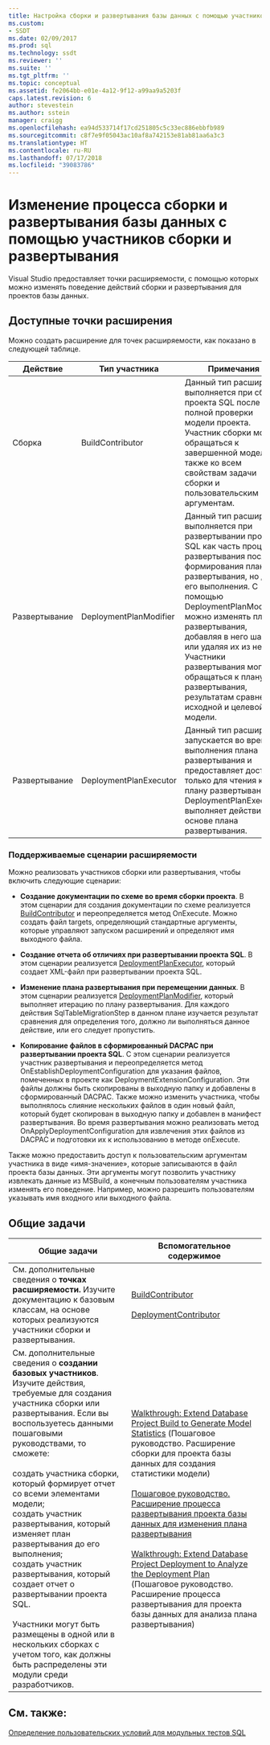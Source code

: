 ```yaml
---
title: Настройка сборки и развертывания базы данных с помощью участников сборки и развертывания | Документация Майкрософт
ms.custom:
- SSDT
ms.date: 02/09/2017
ms.prod: sql
ms.technology: ssdt
ms.reviewer: ''
ms.suite: ''
ms.tgt_pltfrm: ''
ms.topic: conceptual
ms.assetid: fe2064bb-e01e-4a12-9f12-a99aa9a5203f
caps.latest.revision: 6
author: stevestein
ms.author: sstein
manager: craigg
ms.openlocfilehash: ea94d533714f17cd251805c5c33ec886ebbfb989
ms.sourcegitcommit: c8f7e9f05043ac10af8a742153e81ab81aa6a3c3
ms.translationtype: HT
ms.contentlocale: ru-RU
ms.lasthandoff: 07/17/2018
ms.locfileid: "39083786"
---
```

# <a name="customize-database-build-and-deployment-by-using-build-and-deployment-contributors"></a>Изменение процесса сборки и развертывания базы данных с помощью участников сборки и развертывания
Visual Studio предоставляет точки расширяемости, с помощью которых можно изменять поведение действий сборки и развертывания для проектов базы данных.  
  
## <a name="available-extensibility-points"></a>Доступные точки расширения  
Можно создать расширение для точек расширяемости, как показано в следующей таблице.  
  
|**Действие**|**Тип участника**|**Примечания**|  
|--------------|------------------------|-------------|  
|Сборка|BuildContributor|Данный тип расширения выполняется при сборке проекта SQL после полной проверки модели проекта. Участник сборки может обращаться к завершенной модели, а также ко всем свойствам задачи сборки и пользовательским аргументам.|  
|Развертывание|DeploymentPlanModifier|Данный тип расширения выполняется при развертывании проекта SQL как часть процесса развертывания после формирования плана развертывания, но до его выполнения. С помощью DeploymentPlanModifier можно изменять план развертывания, добавляя в него шаги или удаляя их из него. Участники развертывания могут обращаться к плану развертывания, результатам сравнения, исходной и целевой модели.|  
|Развертывание|DeploymentPlanExecutor|Данный тип расширения запускается во время выполнения плана развертывания и предоставляет доступ только для чтения к плану развертывания. DeploymentPlanExectutor выполняет действия на основе плана развертывания.|  
  
### <a name="supported-extensibility-scenarios"></a>Поддерживаемые сценарии расширяемости  
Можно реализовать участников сборки или развертывания, чтобы включить следующие сценарии:  
  
-   **Создание документации по схеме во время сборки проекта**. В этом сценарии для создания документации по схеме реализуется [BuildContributor](http://msdn.microsoft.com/en-us/library/microsoft.sqlserver.dac.deployment.buildcontributor.aspx) и переопределяется метод OnExecute. Можно создать файл targets, определяющий стандартные аргументы, которые управляют запуском расширений и определяют имя выходного файла.  
  
-   **Создание отчета об отличиях при развертывании проекта SQL**. В этом сценарии реализуется [DeploymentPlanExecutor](http://msdn.microsoft.com/en-us/library/microsoft.sqlserver.dac.deployment.deploymentplanexecutor.aspx), который создает XML-файл при развертывании проекта SQL.  
  
-   **Изменение плана развертывания при перемещении данных**. В этом сценарии реализуется [DeploymentPlanModifier](http://msdn.microsoft.com/en-us/library/microsoft.sqlserver.dac.deployment.deploymentplanmodifier.aspx), который выполняет итерацию по плану развертывания. Для каждого действия SqlTableMigrationStep в данном плане изучается результат сравнения для определения того, должно ли выполняться данное действие, или его следует пропустить.  
  
-   **Копирование файлов в сформированный DACPAC при развертывании проекта SQL**. С этом сценарии реализуется участник развертывания и переопределяется метод OnEstablishDeploymentConfiguration для указания файлов, помеченных в проекте как DeploymentExtensionConfiguration. Эти файлы должны быть скопированы в выходную папку и добавлены в сформированный DACPAC. Также можно изменить участника, чтобы выполнялось слияние нескольких файлов в один новый файл, который будет скопирован в выходную папку и добавлен в манифест развертывания. Во время развертывания можно реализовать метод OnApplyDeploymentConfiguration для извлечения этих файлов из DACPAC и подготовки их к использованию в методе onExecute.  
  
Также можно предоставить доступ к пользовательским аргументам участника в виде «имя-значение», которые записываются в файл проекта базы данных. Эти аргументы могут позволить участнику извлекать данные из MSBuild, а конечным пользователям участника изменять его поведение. Например, можно разрешить пользователям указывать имя входного или выходного файла.  
  
## <a name="common-tasks"></a>Общие задачи  
  
|**Общие задачи**|**Вспомогательное содержимое**|  
|--------------------|--------------------------|  
|См. дополнительные сведения о **точках расширяемости.** Изучите документацию к базовым классам, на основе которых реализуются участники сборки и развертывания.|[BuildContributor](http://msdn.microsoft.com/en-us/library/microsoft.sqlserver.dac.deployment.buildcontributor.aspx)<br /><br />[DeploymentContributor](http://msdn.microsoft.com/en-us/library/microsoft.sqlserver.dac.deployment.deploymentcontributor.aspx)|  
|См. дополнительные сведения о **создании базовых участников**. Изучите действия, требуемые для создания участника сборки или развертывания. Если вы воспользуетесь данными пошаговыми руководствами, то сможете:<br /><br />создать участника сборки, который формирует отчет со всеми элементами модели;<br />создать участник развертывания, который изменяет план развертывания до его выполнения;<br />создать участник развертывания, который создает отчет о развертывании проекта SQL.<br /><br />Участники могут быть размещены в одной или в нескольких сборках с учетом того, как должны быть распределены эти модули среди разработчиков.|[Walkthrough: Extend Database Project Build to Generate Model Statistics](../ssdt/walkthrough-extend-database-project-build-to-generate-model-statistics.md) (Пошаговое руководство. Расширение сборки для проекта базы данных для создания статистики модели)<br /><br />[Пошаговое руководство. Расширение процесса развертывания проекта базы данных для изменения плана развертывания](../ssdt/walkthrough-extend-database-project-deployment-to-modify-the-deployment-plan.md)<br /><br />[Walkthrough: Extend Database Project Deployment to Analyze the Deployment Plan](../ssdt/walkthrough-extend-database-project-deployment-to-analyze-the-deployment-plan.md) (Пошаговое руководство. Расширение процесса развертывания для проекта базы данных для анализа плана развертывания)|  
  
## <a name="see-also"></a>См. также:  
[Определение пользовательских условий для модульных тестов SQL](http://msdn.microsoft.com/en-us/library/jj860449(v=vs.103).aspx)  
  
